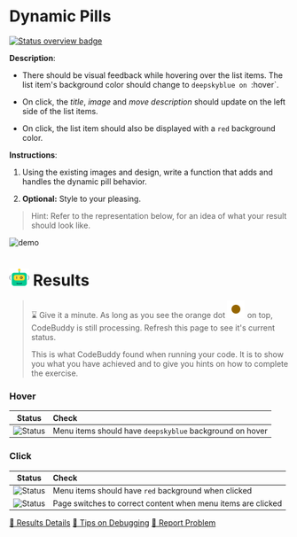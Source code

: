 # Dynamic Pills
[![Status overview badge](../../blob/badges/.github/badges/main/badge.svg)](#-results)


**Description**: 

- There should be visual feedback while hovering over the list items. The list item's background color should change to `deepskyblue on `:hover`.

- On click, the _title_, _image_ and _move description_ should update on the left side of the list items. 

- On click, the list item should also be displayed with a `red` background color.

**Instructions**: 

1. Using the existing images and design, write a function that adds and handles the dynamic pill behavior.

1. **Optional:** Style to your pleasing.

> Hint: Refer to the representation below, for an idea of what your result should look like.

![demo](demo.gif)

[//]: # (autograding info start)
# <img src="https://github.com/DCI-EdTech/autograding-setup/raw/main/assets/bot-large.svg" alt="" data-canonical-src="https://github.com/DCI-EdTech/autograding-setup/raw/main/assets/bot-large.svg" height="31" /> Results
> ⌛ Give it a minute. As long as you see the orange dot ![processing](https://raw.githubusercontent.com/DCI-EdTech/autograding-setup/main/assets/processing.svg) on top, CodeBuddy is still processing. Refresh this page to see it's current status.
>
> This is what CodeBuddy found when running your code. It is to show you what you have achieved and to give you hints on how to complete the exercise.


### Hover

|                 Status                  | Check                                                                                    |
| :-------------------------------------: | :--------------------------------------------------------------------------------------- |
| ![Status](../../blob/badges/.github/badges/main/status0.svg) | Menu items should have `deepskyblue` background on hover |

### Click

|                 Status                  | Check                                                                                    |
| :-------------------------------------: | :--------------------------------------------------------------------------------------- |
| ![Status](../../blob/badges/.github/badges/main/status1.svg) | Menu items should have `red` background when clicked |
| ![Status](../../blob/badges/.github/badges/main/status2.svg) | Page switches to correct content when menu items are clicked |



[🔬 Results Details](../../actions)
[🐞 Tips on Debugging](https://github.com/DCI-EdTech/autograding-setup/wiki/How-to-work-with-CodeBuddy)
[📢 Report Problem](https://docs.google.com/forms/d/e/1FAIpQLSfS8wPh6bCMTLF2wmjiE5_UhPiOEnubEwwPLN_M8zTCjx5qbg/viewform?usp=pp_url&entry.652569746=Browser-DynamicPills)


[//]: # (autograding info end)